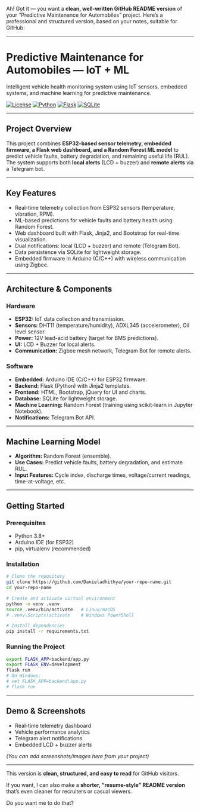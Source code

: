 Ah! Got it — you want a **clean, well-written GitHub README version** of your “Predictive Maintenance for Automobiles” project. Here’s a professional and structured version, based on your notes, suitable for GitHub:

---

# Predictive Maintenance for Automobiles — IoT + ML

Intelligent vehicle health monitoring system using IoT sensors, embedded systems, and machine learning for predictive maintenance.

[![License](https://img.shields.io/badge/license-MIT-green)]() [![Python](https://img.shields.io/badge/Python-3.8+-blue)]() [![Flask](https://img.shields.io/badge/Flask-Framework-orange)]() [![SQLite](https://img.shields.io/badge/SQLite-DB-lightgrey)]()

---

## Project Overview

This project combines **ESP32-based sensor telemetry, embedded firmware, a Flask web dashboard, and a Random Forest ML model** to predict vehicle faults, battery degradation, and remaining useful life (RUL). The system supports both **local alerts** (LCD + buzzer) and **remote alerts** via a Telegram bot.

---

## Key Features

* Real-time telemetry collection from ESP32 sensors (temperature, vibration, RPM).
* ML-based predictions for vehicle faults and battery health using Random Forest.
* Web dashboard built with Flask, Jinja2, and Bootstrap for real-time visualization.
* Dual notifications: local (LCD + buzzer) and remote (Telegram Bot).
* Data persistence via SQLite for lightweight storage.
* Embedded firmware in Arduino (C/C++) with wireless communication using Zigbee.

---

## Architecture & Components

### Hardware

* **ESP32:** IoT data collection and transmission.
* **Sensors:** DHT11 (temperature/humidity), ADXL345 (accelerometer), Oil level sensor.
* **Power:** 12V lead-acid battery (target for BMS predictions).
* **UI:** LCD + Buzzer for local alerts.
* **Communication:** Zigbee mesh network, Telegram Bot for remote alerts.

### Software

* **Embedded:** Arduino IDE (C/C++) for ESP32 firmware.
* **Backend:** Flask (Python) with Jinja2 templates.
* **Frontend:** HTML, Bootstrap, jQuery for UI and charts.
* **Database:** SQLite for lightweight storage.
* **Machine Learning:** Random Forest (training using scikit-learn in Jupyter Notebook).
* **Notifications:** Telegram Bot API.

---

## Machine Learning Model

* **Algorithm:** Random Forest (ensemble).
* **Use Cases:** Predict vehicle faults, battery degradation, and estimate RUL.
* **Input Features:** Cycle index, discharge times, voltage/current readings, time-at-voltage, etc.

---

## Getting Started

### Prerequisites

* Python 3.8+
* Arduino IDE (for ESP32)
* pip, virtualenv (recommended)

### Installation

```bash
# Clone the repository
git clone https://github.com/Danieladhithya/your-repo-name.git
cd your-repo-name

# Create and activate virtual environment
python -m venv .venv
source .venv/bin/activate   # Linux/macOS
# .venv\Scripts\activate    # Windows PowerShell

# Install dependencies
pip install -r requirements.txt
```

### Running the Project

```bash
export FLASK_APP=backend/app.py
export FLASK_ENV=development
flask run
# On Windows:
# set FLASK_APP=backend\app.py
# flask run
```

---

## Demo & Screenshots

* Real-time telemetry dashboard
* Vehicle performance analytics
* Telegram alert notifications
* Embedded LCD + buzzer alerts

*(You can add screenshots/images here from your project)*

---

This version is **clean, structured, and easy to read** for GitHub visitors.

If you want, I can also make a **shorter, “resume-style” README version** that’s even cleaner for recruiters or casual viewers.

Do you want me to do that?
